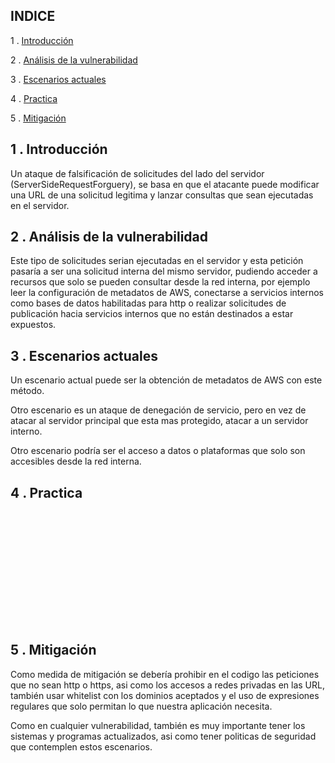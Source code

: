 ## INDICE

1 . [Introducción](#introduccion)

2 . [Análisis de la vulnerabilidad](#analisis)

3 . [Escenarios actuales](#escenarios)

4 . [Practica](#practica)

5 . [Mitigación](#mitigacion)





## 1 . Introducción<a name="introduccion"></a>

Un ataque de falsificación de solicitudes del lado del servidor (ServerSideRequestForguery), se basa en que el atacante puede modificar una URL de una solicitud legitima y lanzar consultas que sean ejecutadas en el servidor.





## 2 . Análisis de la vulnerabilidad<a name="analisis"></a>

Este tipo de solicitudes serian ejecutadas en el servidor y esta petición pasaría a ser una solicitud interna del mismo servidor, pudiendo acceder a recursos que solo se pueden consultar desde la red interna, por ejemplo leer la configuración de metadatos de AWS, conectarse a servicios internos como bases de datos habilitadas para http o realizar solicitudes de publicación hacia servicios internos que no están destinados a estar expuestos.





## 3 . Escenarios actuales<a name="escenarios"></a>

Un escenario actual puede ser la obtención de metadatos de AWS con este método.

Otro escenario es un ataque de denegación de servicio, pero en vez de atacar al servidor principal que esta mas protegido, atacar a un servidor interno.

Otro escenario podría ser el acceso a datos o plataformas que solo son accesibles desde la red interna.



## 4 . Practica<a name="practica"></a>

<iframe width="320" height="180" src="hhttps://www.youtube.com/watch?v=CaO5sSg9GpA" title="Tarea2" frameborder="0" allow="accelerometer; autoplay; clipboard-write; encrypted-media; gyroscope; picture-in-picture" allowfullscreen="1"></iframe>





## 5 . Mitigación<a name="mitigacion"></a>

Como medida de mitigación se debería prohibir en el codigo las peticiones que no sean http o https, asi como los accesos a redes privadas en las URL, también usar whitelist con los dominios aceptados y el uso de expresiones regulares que solo permitan lo que nuestra aplicación necesita.

Como en cualquier vulnerabilidad, también es muy importante tener los sistemas y programas actualizados, asi como tener politicas de seguridad que contemplen estos escenarios.







